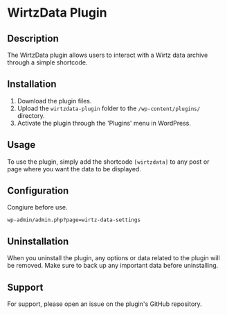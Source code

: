 # WirtzData Plugin

## Description
The WirtzData plugin allows users to interact with a Wirtz data archive through a simple shortcode. 

## Installation
1. Download the plugin files.
2. Upload the `wirtzdata-plugin` folder to the `/wp-content/plugins/` directory.
3. Activate the plugin through the 'Plugins' menu in WordPress.

## Usage
To use the plugin, simply add the shortcode `[wirtzdata]` to any post or page where you want the data to be displayed.

## Configuration
Congiure before use.

```
wp-admin/admin.php?page=wirtz-data-settings
```

## Uninstallation
When you uninstall the plugin, any options or data related to the plugin will be removed. Make sure to back up any important data before uninstalling.

## Support
For support, please open an issue on the plugin's GitHub repository.